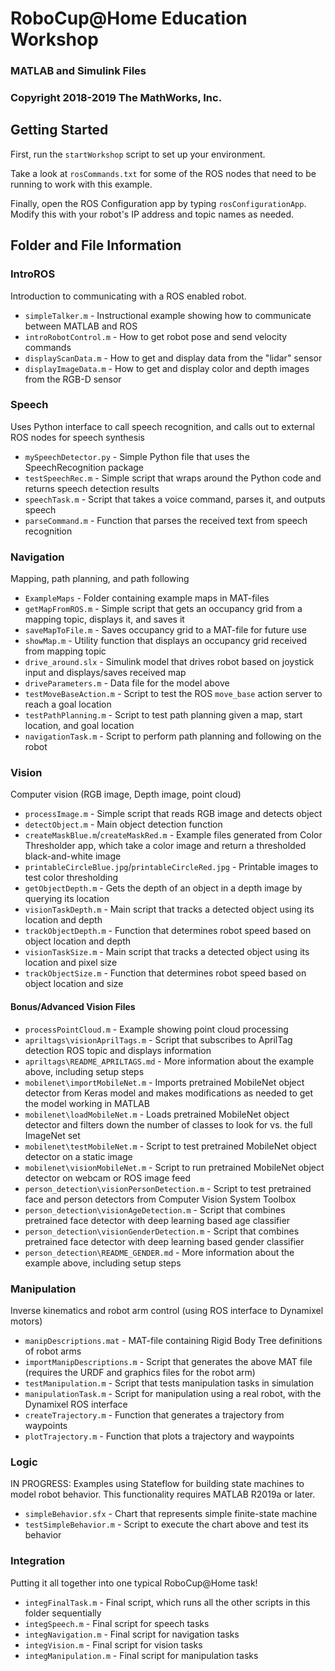 # RoboCup@Home Education Workshop
### MATLAB and Simulink Files
### Copyright 2018-2019 The MathWorks, Inc.

## Getting Started
First, run the `startWorkshop` script to set up your environment.

Take a look at `rosCommands.txt` for some of the ROS nodes that need to be 
running to work with this example.

Finally, open the ROS Configuration app by typing `rosConfigurationApp`.
Modify this with your robot's IP address and topic names as needed. 

## Folder and File Information

### IntroROS
Introduction to communicating with a ROS enabled robot.
* `simpleTalker.m` - Instructional example showing how to communicate between MATLAB and ROS
* `introRobotControl.m` - How to get robot pose and send velocity commands
* `displayScanData.m` - How to get and display data from the "lidar" sensor
* `displayImageData.m` - How to get and display color and depth images from the RGB-D sensor

### Speech
Uses Python interface to call speech recognition, and calls out to external ROS nodes for speech synthesis 
* `mySpeechDetector.py` - Simple Python file that uses the SpeechRecognition package
* `testSpeechRec.m` - Simple script that wraps around the Python code and returns speech detection results
* `speechTask.m` - Script that takes a voice command, parses it, and outputs speech
* `parseCommand.m` - Function that parses the received text from speech recognition

### Navigation
Mapping, path planning, and path following
* `ExampleMaps` - Folder containing example maps in MAT-files
* `getMapFromROS.m` - Simple script that gets an occupancy grid from a mapping topic, displays it, and saves it
* `saveMapToFile.m` - Saves occupancy grid to a MAT-file for future use
* `showMap.m` - Utility function that displays an occupancy grid received from mapping topic
* `drive_around.slx` - Simulink model that drives robot based on joystick input and displays/saves received map
* `driveParameters.m` - Data file for the model above
* `testMoveBaseAction.m` - Script to test the ROS `move_base` action server to reach a goal location
* `testPathPlanning.m` - Script to test path planning given a map, start location, and goal location
* `navigationTask.m` - Script to perform path planning and following on the robot

### Vision
Computer vision (RGB image, Depth image, point cloud)
* `processImage.m` - Simple script that reads RGB image and detects object
* `detectObject.m` - Main object detection function
* `createMaskBlue.m`/`createMaskRed.m` - Example files generated from Color Thresholder app, which take a color image and return a thresholded black-and-white image
* `printableCircleBlue.jpg`/`printableCircleRed.jpg` - Printable images to test color thresholding
* `getObjectDepth.m` - Gets the depth of an object in a depth image by querying its location
* `visionTaskDepth.m` - Main script that tracks a detected object using its location and depth
* `trackObjectDepth.m` - Function that determines robot speed based on object location and depth
* `visionTaskSize.m` - Main script that tracks a detected object using its location and pixel size
* `trackObjectSize.m` - Function that determines robot speed based on object location and size

#### Bonus/Advanced Vision Files
* `processPointCloud.m` - Example showing point cloud processing
* `apriltags\visionAprilTags.m` - Script that subscribes to AprilTag detection ROS topic and displays information
* `apriltags\README_APRILTAGS.md` - More information about the example above, including setup steps
* `mobilenet\importMobileNet.m` - Imports pretrained MobileNet object detector from Keras model and makes modifications as needed to get the model working in MATLAB
* `mobilenet\loadMobileNet.m` - Loads pretrained MobileNet object detector and filters down the number of classes to look for vs. the full ImageNet set
* `mobilenet\testMobileNet.m` - Script to test pretrained MobileNet object detector on a static image
* `mobilenet\visionMobileNet.m` - Script to run pretrained MobileNet object detector on webcam or ROS image feed
* `person_detection\visionPersonDetection.m` - Script to test pretrained face and person detectors from Computer Vision System Toolbox
* `person_detection\visionAgeDetection.m` - Script that combines pretrained face detector with deep learning based age classifier
* `person_detection\visionGenderDetection.m` - Script that combines pretrained face detector with deep learning based gender classifier
* `person_detection\README_GENDER.md` - More information about the example above, including setup steps

### Manipulation
Inverse kinematics and robot arm control (using ROS interface to Dynamixel motors)
* `manipDescriptions.mat` - MAT-file containing Rigid Body Tree definitions of robot arms
* `importManipDescriptions.m` - Script that generates the above MAT file (requires the URDF and graphics files for the robot arm)
* `testManipulation.m` - Script that tests manipulation tasks in simulation
* `manipulationTask.m` - Script for manipulation using a real robot, with the Dynamixel ROS interface
* `createTrajectory.m` - Function that generates a trajectory from waypoints
* `plotTrajectory.m` - Function that plots a trajectory and waypoints

### Logic
IN PROGRESS: Examples using Stateflow for building state machines to model robot behavior. 
This functionality requires MATLAB R2019a or later.
* `simpleBehavior.sfx` - Chart that represents simple finite-state machine
* `testSimpleBehavior.m` - Script to execute the chart above and test its behavior

### Integration
Putting it all together into one typical RoboCup@Home task!
* `integFinalTask.m` - Final script, which runs all the other scripts in this folder sequentially
* `integSpeech.m` - Final script for speech tasks
* `integNavigation.m` - Final script for navigation tasks
* `integVision.m` - Final script for vision tasks
* `integManipulation.m` - Final script for manipulation tasks
